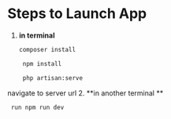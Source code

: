 # Steps to Launch App

1. **in terminal**
   ```bash
   composer install

    npm install

    php artisan:serve
   
navigate to server url
2. **in another terminal **
   ```bash
    run npm run dev

